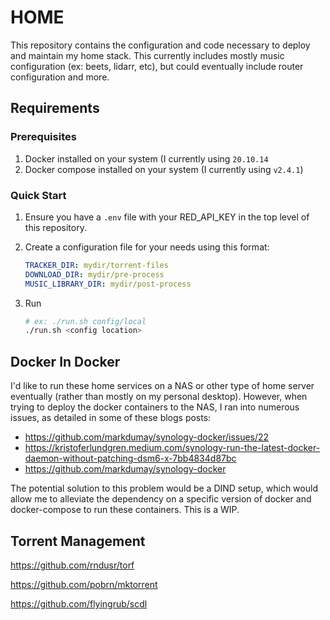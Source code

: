 # HOME

This repository contains the configuration and code necessary to deploy and maintain my home stack. This currently includes mostly music configuration (ex: beets, lidarr, etc), but could eventually include router configuration and more.

## Requirements

### Prerequisites

1. Docker installed on your system (I currently using `20.10.14`
2. Docker compose installed on your system (I currently using `v2.4.1`)

### Quick Start

1. Ensure you have a `.env` file with your RED_API_KEY in the top level of this repository.
2. Create a configuration file for your needs using this format:

    ```yaml
    TRACKER_DIR: mydir/torrent-files
    DOWNLOAD_DIR: mydir/pre-process
    MUSIC_LIBRARY_DIR: mydir/post-process
    ```
3. Run

    ```bash
    # ex: ./run.sh config/local
    ./run.sh <config location>
    ```

## Docker In Docker

I'd like to run these home services on a NAS or other type of home server eventually (rather than mostly on my personal desktop). However, when trying to deploy the docker containers to the NAS, I ran into numerous issues, as detailed in some of these blogs posts:

- https://github.com/markdumay/synology-docker/issues/22
- https://kristoferlundgren.medium.com/synology-run-the-latest-docker-daemon-without-patching-dsm6-x-7bb4834d87bc
- https://github.com/markdumay/synology-docker


The potential solution to this problem would be a DIND setup, which would allow me to alleviate the dependency on a specific version of docker and docker-compose to run these containers. This is a WIP.

## Torrent Management

https://github.com/rndusr/torf

https://github.com/pobrn/mktorrent

https://github.com/flyingrub/scdl

